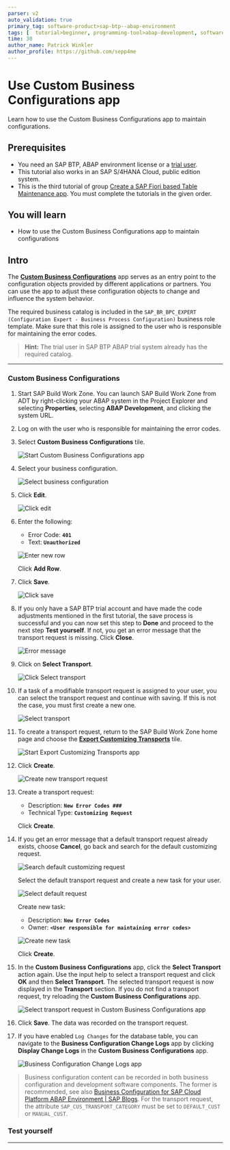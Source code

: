 ```yaml
---
parser: v2
auto_validation: true
primary_tag: software-product>sap-btp--abap-environment
tags: [  tutorial>beginner, programming-tool>abap-development, software-product>sap-business-technology-platform, software-product>sap-s-4hana-cloud ]
time: 30
author_name: Patrick Winkler
author_profile: https://github.com/sepp4me
---
```


# Use Custom Business Configurations app
<!-- description --> Learn how to use the Custom Business Configurations app to maintain configurations.

## Prerequisites  
- You need an SAP BTP, ABAP environment license or a [trial user](abap-environment-trial-onboarding).
- This tutorial also works in an SAP S/4HANA Cloud, public edition system.
- This is the third tutorial of group [Create a SAP Fiori based Table Maintenance app](group.abap-env-factory). You must complete the tutorials in the given order.


## You will learn  
- How to use the Custom Business Configurations app to maintain configurations


## Intro
The [**Custom Business Configurations**](https://help.sap.com/viewer/65de2977205c403bbc107264b8eccf4b/Cloud/en-US/76384d8e68e646d6ae5ce8977412cbb4.html) app serves as an entry point to the configuration objects provided by different applications or partners. You can use the app to adjust these configuration objects to change and influence the system behavior.

The required business catalog is included in the `SAP_BR_BPC_EXPERT (Configuration Expert - Business Process Configuration)` business role template. Make sure that this role is assigned to the user who is responsible for maintaining the error codes.

>**Hint:** The trial user in SAP BTP ABAP trial system already has the required catalog.

---
### Custom Business Configurations


  1. Start SAP Build Work Zone. You can launch SAP Build Work Zone from ADT by right-clicking your ABAP system in the Project Explorer and selecting **Properties**, selecting **ABAP Development**, and clicking the system URL.

  2. Log on with the user who is responsible for maintaining the error codes.

  3. Select **Custom Business Configurations** tile.

      ![Start Custom Business Configurations app](m.png)

  4. Select your business configuration.

      ![Select business configuration](m2.png)

  5. Click **Edit**.

      ![Click edit](m3.png)

  6. Enter the following:
     - Error Code: **`401`**
     - Text: **`Unauthorized`**

     ![Enter new row](m4.png)

     Click **Add Row**.

  7. Click **Save**.

     ![Click save](m5.png)

  8. If you only have a SAP BTP trial account and have made the code adjustments mentioned in the first tutorial, the save process is successful and you can now set this step to **Done** and proceed to the next step **Test yourself**. If not, you get an error message that the transport request is missing. Click **Close**.

      ![Error message](m6.png)

9. Click on **Select Transport**.

    ![Click Select transport](m7.png)

10. If a task of a modifiable transport request is assigned to your user, you can select the transport request and continue with saving. If this is not the case, you must first create a new one.

    ![Select transport](m8.png)

11. To create a transport request, return to the SAP Build Work Zone home page and choose the [**Export Customizing Transports**](https://help.sap.com/viewer/65de2977205c403bbc107264b8eccf4b/Cloud/en-US/fa7366c3888848bd94566104ac52e627.html) tile.

     ![Start Export Customizing Transports app](m9.png)

12. Click **Create**.

     ![Create new transport request](m10.png)

13. Create a transport request:
    - Description: **`New Error Codes ###`**
    - Technical Type: **`Customizing Request`**

    Click **Create**.

14. If you get an error message that a default transport request already exists, choose **Cancel**, go back and search for the default customizing request.

    ![Search default customizing request](m12.png)

    Select the default transport request and create a new task for your user.

    ![Select default request](m13.png)

    Create new task:
    - Description: **`New Error Codes`**
    - Owner: **`<User responsible for maintaining error codes>`**

    ![Create new task](m15.png)

    Click **Create**.

15. In the **Custom Business Configurations** app, click the **Select Transport** action again. Use the input help to select a transport request and click **OK** and then **Select Transport**. The selected transport request is now displayed in the **Transport** section. If you do not find a transport request, try reloading the **Custom Business Configurations** app.

    ![Select transport request in Custom Business Configurations app](m16.png)

16. Click **Save**. The data was recorded on the transport request.

17. If you have enabled `Log Changes` for the database table, you can navigate to the **Business Configuration Change Logs** app by clicking **Display Change Logs** in the **Custom Business Configurations** app.


    ![Business Configuration Change Logs app](m17.png)
     
>Business configuration content can be recorded in both business configuration and development software components. The former is recommended, see also [Business Configuration for SAP Cloud Platform ABAP Environment | SAP Blogs](https://blogs.sap.com/2019/12/20/business-configuration-for-sap-cloud-platform-abap-environment/). For the transport request, the attribute `SAP_CUS_TRANSPORT_CATEGORY` must be set to `DEFAULT_CUST` or `MANUAL_CUST`.



### Test yourself



---
